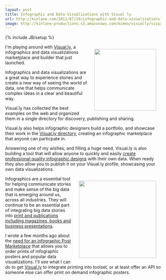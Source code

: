 ```yaml
---
layout: post
title: Infographic and Data Visualizations with Visual ly
url: http://kinlane.com/2011/07/19/infographic-and-data-visualizations-with-visual-ly/
image: http://kinlane-productions.s3.amazonaws.com/mimeo/visually/visually-logo.png
---
```

{% include JB/setup %}
<p>
     <img style="padding: 15px;" src="http://kinlane-productions.s3.amazonaws.com/mimeo/visually/visually-logo.png"  width="200" align="right" />
</p>

<p>
     I'm playing around with <a title="Visual.ly" href="http://visual.ly">Visual.ly</a>, a infographics and data visualizations marketplace and builder that just launched.
</p>

<p>
     Infographics and data visualizations are a great way to experience stories and create a new way of seeing the world of data, one that helps communicate complex ideas in a clear and beautiful way.
</p>

<p>
     Visual.ly has collected the best examples on the web and organized them in a single directory for discovery, publishing and sharing.
</p>

<p>
     Visual.ly also helps infographic designers build a portfolio, and showcase their work in the <a href="http://visual.ly/#gc_filter">Visual.ly directory</a>, creating an infographic marketplace that anyone can particpate in.
</p>

<p>
     Answering one of my wishes, and filling a huge need, Visual.ly is also building a tool that will allow anyone to quickly and easily <a title="create professional quality infographics" href="http://visual.ly/labs">create professional quality infographic designs</a> with their own data. When ready they also allow you to publish it on your Visual.ly profile, showcasing your own data visualizations.
</p>

<p>
     <img style="padding: 15px;" src="http://kinlane-productions.s3.amazonaws.com/mimeo/visually/visually-infographic.png"  width="250" align="right" />
</p>

<p>
     Infographics are a essential tool for helping communicate stories and make sense of the big data that is emerging around us, across all industries. They will continue to be an essential part of integrating big data stories into <a title="print and publications including magazines, books, and business presentations." href="http://developer.mimeo.com/blog/blog_detail.php?ID=156">print and publications including magazines, books and business presentations</a>.
</p>

<p>
     I wrote a few months ago about the <a title="Infographic Poster Marketplace" href="http://www.kinlane.com/2011/01/infographic-poster-marketplace-api-ideas/">need for an infographic Post Marketplace</a> that allows you to order prints of infographic posters and popular data visualizations. I'll see what I can do to get <a title="Visual.ly" href="http://visual.ly">Visual.ly</a> to integrate printing into toolset, or at least offer an API so someone else can offer print on demand infographic posters.
</p>